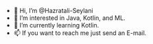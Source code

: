 - 👋 Hi, I’m @Hazratali-Seylani
- 👀 I’m interested in Java, Kotlin, and ML.
- 🌱 I’m currently learning Kotlin.
- 📫 If you want to reach me just send an E-mail.

<!---
Hazratali-Seylani/Hazratali-Seylani is a ✨ special ✨ repository because its `README.md` (this file) appears on your GitHub profile.
You can click the Preview link to take a look at your changes.
--->
